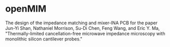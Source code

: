 # openMIM
The design of the impedance matching and mixer-INA PCB for the paper Jun-Yi Shan, Nathaniel Morrison, Su-Di Chen, Feng Wang, and Eric Y. Ma, "Thermally-limited cancellation-free microwave impedance microscopy with monolithic silicon cantilever probes."
